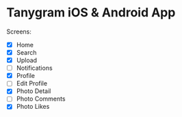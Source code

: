# Tanygram iOS & Android App

Screens: 
- [X] Home
- [X] Search
- [X] Upload
- [ ] Notifications 
- [X] Profile
- [ ] Edit Profile 
- [X] Photo Detail
- [ ] Photo Comments 
- [X] Photo Likes 
